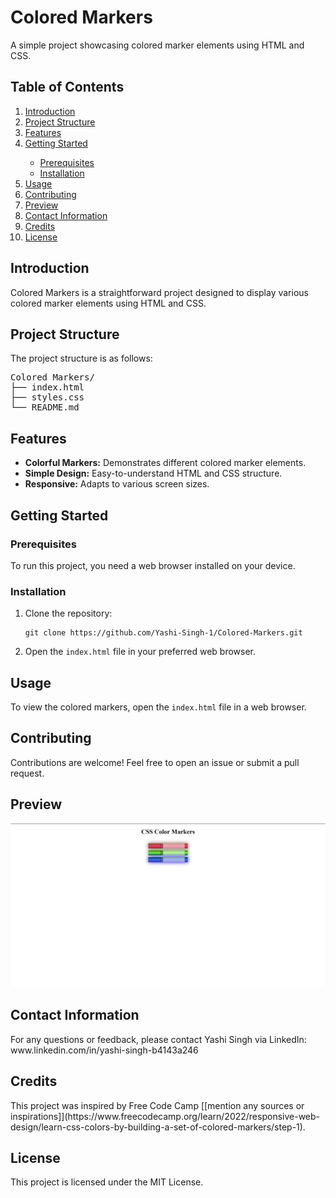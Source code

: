 <h1>Colored Markers</h1>

<p>A simple project showcasing colored marker elements using HTML and CSS.</p>

<h2>Table of Contents</h2>
<ol>
    <li><a href="#introduction">Introduction</a></li>
    <li><a href="#project-structure">Project Structure</a></li>
    <li><a href="#features">Features</a></li>
    <li><a href="#getting-started">Getting Started</a></li>
        <ul>
            <li><a href="#prerequisites">Prerequisites</a></li>
            <li><a href="#installation">Installation</a></li>
        </ul>
    <li><a href="#usage">Usage</a></li>
    <li><a href="#contributing">Contributing</a></li>
    <li><a href="#preview">Preview</a></li>
    <li><a href="#contact-information">Contact Information</a></li>
    <li><a href="#credits">Credits</a></li>
    <li><a href="#license">License</a></li>
</ol>

<h2 id="introduction">Introduction</h2>
<p>Colored Markers is a straightforward project designed to display various colored marker elements using HTML and CSS.</p>

<h2 id="project-structure">Project Structure</h2>
<p>The project structure is as follows:</p>
<pre>
Colored Markers/
├── index.html
├── styles.css
└── README.md
</pre>

<h2 id="features">Features</h2>
<ul>
    <li><strong>Colorful Markers:</strong> Demonstrates different colored marker elements.</li>
    <li><strong>Simple Design:</strong> Easy-to-understand HTML and CSS structure.</li>
    <li><strong>Responsive:</strong> Adapts to various screen sizes.</li>
</ul>

<h2 id="getting-started">Getting Started</h2>
<h3 id="prerequisites">Prerequisites</h3>
<p>To run this project, you need a web browser installed on your device.</p>

<h3 id="installation">Installation</h3>
<ol>
    <li>Clone the repository:</li>
    <pre><code>git clone https://github.com/Yashi-Singh-1/Colored-Markers.git</code></pre>
    <li>Open the <code>index.html</code> file in your preferred web browser.</li>
</ol>

<h2 id="usage">Usage</h2>
<p>To view the colored markers, open the <code>index.html</code> file in a web browser.</p>

<h2 id="contributing">Contributing</h2>
<p>Contributions are welcome! Feel free to open an issue or submit a pull request.</p>

<h2 id="preview">Preview</h2>

![Colored Marker](Preview.png)

<h2 id="contact-information">Contact Information</h2>
<p>For any questions or feedback, please contact Yashi Singh via LinkedIn: www.linkedin.com/in/yashi-singh-b4143a246</p>

<h2 id="credits">Credits</h2>
<p>This project was inspired by Free Code Camp [[mention any sources or inspirations]](https://www.freecodecamp.org/learn/2022/responsive-web-design/learn-css-colors-by-building-a-set-of-colored-markers/step-1).</p>

<h2 id="license">License</h2>
<p>This project is licensed under the MIT License.</p>
